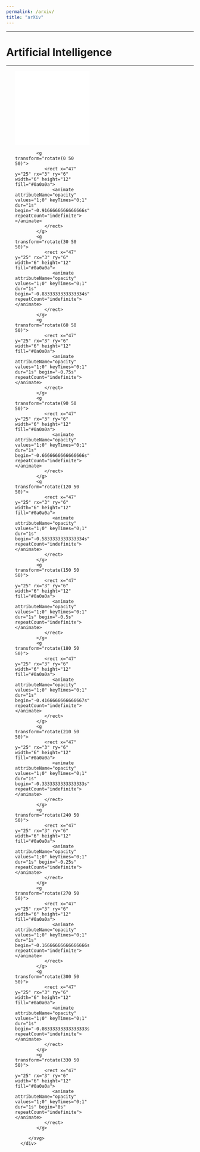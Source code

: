 ```yaml
---
permalink: /arxiv/
title: "arXiv"
---
```

---
# Artificial Intelligence
---
<ol class="breathe-horizontal" start="1"> 
   <div class="news-list">
      <div class="inner" style="width: 200px; height: 200px;">
         <svg xmlns="http://www.w3.org/2000/svg" xmlns:xlink="http://www.w3.org/1999/xlink" style="margin:auto;background:#fff;display:block;" width="200px" height="200px" viewBox="0 0 100 100" preserveAspectRatio="xMidYMid">
         
            <g transform="rotate(0 50 50)">
               <rect x="47" y="25" rx="3" ry="6" width="6" height="12" fill="#0a0a0a">
                  <animate attributeName="opacity" values="1;0" keyTimes="0;1" dur="1s" begin="-0.9166666666666666s" repeatCount="indefinite"></animate>
               </rect>
            </g>
            <g transform="rotate(30 50 50)">
               <rect x="47" y="25" rx="3" ry="6" width="6" height="12" fill="#0a0a0a">
                  <animate attributeName="opacity" values="1;0" keyTimes="0;1" dur="1s" begin="-0.8333333333333334s" repeatCount="indefinite"></animate>
               </rect>
            </g>
            <g transform="rotate(60 50 50)">
               <rect x="47" y="25" rx="3" ry="6" width="6" height="12" fill="#0a0a0a">
                  <animate attributeName="opacity" values="1;0" keyTimes="0;1" dur="1s" begin="-0.75s" repeatCount="indefinite"></animate>
               </rect>
            </g>
            <g transform="rotate(90 50 50)">
               <rect x="47" y="25" rx="3" ry="6" width="6" height="12" fill="#0a0a0a">
                  <animate attributeName="opacity" values="1;0" keyTimes="0;1" dur="1s" begin="-0.6666666666666666s" repeatCount="indefinite"></animate>
               </rect>
            </g>
            <g transform="rotate(120 50 50)">
               <rect x="47" y="25" rx="3" ry="6" width="6" height="12" fill="#0a0a0a">
                  <animate attributeName="opacity" values="1;0" keyTimes="0;1" dur="1s" begin="-0.5833333333333334s" repeatCount="indefinite"></animate>
               </rect>
            </g>
            <g transform="rotate(150 50 50)">
               <rect x="47" y="25" rx="3" ry="6" width="6" height="12" fill="#0a0a0a">
                  <animate attributeName="opacity" values="1;0" keyTimes="0;1" dur="1s" begin="-0.5s" repeatCount="indefinite"></animate>
               </rect>
            </g>
            <g transform="rotate(180 50 50)">
               <rect x="47" y="25" rx="3" ry="6" width="6" height="12" fill="#0a0a0a">
                  <animate attributeName="opacity" values="1;0" keyTimes="0;1" dur="1s" begin="-0.4166666666666667s" repeatCount="indefinite"></animate>
               </rect>
            </g>
            <g transform="rotate(210 50 50)">
               <rect x="47" y="25" rx="3" ry="6" width="6" height="12" fill="#0a0a0a">
                  <animate attributeName="opacity" values="1;0" keyTimes="0;1" dur="1s" begin="-0.3333333333333333s" repeatCount="indefinite"></animate>
               </rect>
            </g>
            <g transform="rotate(240 50 50)">
               <rect x="47" y="25" rx="3" ry="6" width="6" height="12" fill="#0a0a0a">
                  <animate attributeName="opacity" values="1;0" keyTimes="0;1" dur="1s" begin="-0.25s" repeatCount="indefinite"></animate>
               </rect>
            </g>
            <g transform="rotate(270 50 50)">
               <rect x="47" y="25" rx="3" ry="6" width="6" height="12" fill="#0a0a0a">
                  <animate attributeName="opacity" values="1;0" keyTimes="0;1" dur="1s" begin="-0.16666666666666666s" repeatCount="indefinite"></animate>
               </rect>
            </g>
            <g transform="rotate(300 50 50)">
               <rect x="47" y="25" rx="3" ry="6" width="6" height="12" fill="#0a0a0a">
                  <animate attributeName="opacity" values="1;0" keyTimes="0;1" dur="1s" begin="-0.08333333333333333s" repeatCount="indefinite"></animate>
               </rect>
            </g>
            <g transform="rotate(330 50 50)">
               <rect x="47" y="25" rx="3" ry="6" width="6" height="12" fill="#0a0a0a">
                  <animate attributeName="opacity" values="1;0" keyTimes="0;1" dur="1s" begin="0s" repeatCount="indefinite"></animate>
               </rect>
            </g>

         </svg>
      </div>
   </div>
</ol>

<script type="text/javascript" language="javascript">
   (async () => {
      let fetchAwait = await fetch('https://export.arxiv.org/api/query?search_query=all:cs.AI&start=0&max_results=20&sortBy=submittedDate&sortOrder=descending')
      let res = await fetchAwait.text()
      let result = res.substring(res.indexOf('<entry>')).split('<entry>')
      let data = []
      result.forEach((item,index) => {
         item = item.slice(0,item.indexOf("</entry>"))
         item = item.trim().split('</')
         let obj = {authors: [], categories: []}
         for(let i = 0; i<item.length; i++) {
               item[i] = item[i].slice(item[i].indexOf('<')+1).trim() 
               let propname = item[i].slice(0,item[i].indexOf('>'))
               if(propname === "author") {
                  obj.authors.push(item[i].slice(item[i].indexOf('<name>')+6))
               } else if(propname.includes('name')) {
                  
               } else if(propname.includes('comment')) {
                  obj.initialUpload = item[i].slice(propname.length+1)
                  obj.initialUpload = obj.initialUpload.slice(0,obj.initialUpload.indexOf(' init'))
               } else if(propname.includes('link')) {
                  obj.link = item[i].slice(item[i].indexOf("href=\"")+6)
                  obj.link = obj.link.slice(0,obj.link.indexOf('"'))
                  item[i] = item[i].split('category')
                  item[i].forEach(ele => {
                     if(ele.includes('term')) {
                           let cate = ele.slice(ele.indexOf('term="')+6)
                           cate = cate.slice(0,cate.indexOf('"'))
                           obj.categories.push(cate)
                     }
                  })
               } else {
                  obj[propname] = item[i].slice(propname.length+1)
               }
         }
         if(index > 0) data.push(obj)
         window.data = data
      })
      setTimeout(() => {
         let content = []
         window.data.forEach((news) => {
            console.log(news.id.split("/").at(-1))
            content.push(`
               <li class="news-item">
                  [<a class="news-id" href="${news.link}">${news.id.split("/").at(-1)}</a>] ${news.title}
                  <p class="authors"><b>Authors:</b> ${news.authors.join(", ")}</p>
                  <p class="abstract"><b>Abstract:</b> ${news.summary.slice(0,200)}...</p>
                  <p class="tags is-small"><b>tags:</b> ${news.categories.slice(1).join(', ')}</p>
                  <p class="submitted">
                     <b>Submitted:</b> ${news.published.slice(0, 10)}
                  </p>
               </li>
            `)
         })
         document.querySelector('.news-list').innerHTML = content.join("")
      }, 1000)
   })()

</script>
